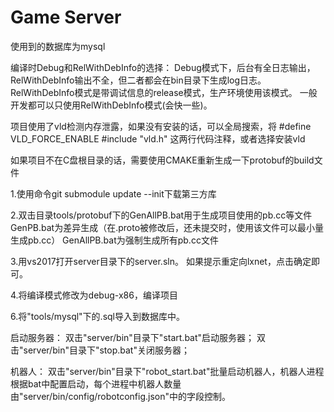# Game Server

使用到的数据库为mysql

编译时Debug和RelWithDebInfo的选择：
Debug模式下，后台有全日志输出，RelWithDebInfo输出不全，但二者都会在bin目录下生成log日志。
RelWithDebInfo模式是带调试信息的release模式，生产环境使用该模式。
一般开发都可以只使用RelWithDebInfo模式(会快一些)。

项目使用了vld检测内存泄露，如果没有安装的话，可以全局搜索，将
#define VLD_FORCE_ENABLE
#include "vld.h"
这两行代码注释，或者选择安装vld

如果项目不在C盘根目录的话，需要使用CMAKE重新生成一下protobuf的build文件

1.使用命令git submodule update --init下载第三方库

2.双击目录tools/protobuf下的GenAllPB.bat用于生成项目使用的pb.cc等文件
GenPB.bat为差异生成（在.proto被修改后，还未提交时，使用该文件可以最小量生成pb.cc）
GenAllPB.bat为强制生成所有pb.cc文件

3.用vs2017打开server目录下的server.sln。
如果提示重定向lxnet，点击确定即可。

4.将编译模式修改为debug-x86，编译项目

6.将"tools/mysql"下的.sql导入到数据库中。

启动服务器：
双击"server/bin"目录下"start.bat"启动服务器；
双击"server/bin"目录下"stop.bat"关闭服务器；

机器人：
双击"server/bin"目录下"robot_start.bat"批量启动机器人，机器人进程根据bat中配置启动，每个进程中机器人数量由"server/bin/config/robotconfig.json"中的字段控制。
